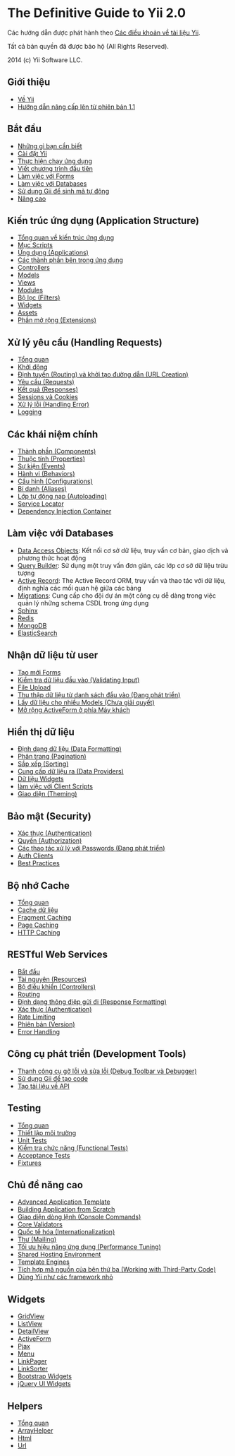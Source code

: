 The Definitive Guide to Yii 2.0
===============================

Các hướng dẫn được phát hành theo [Các điều khoản về tài liệu Yii](https://www.yiiframework.com/doc/terms/).

Tất cả bản quyền đã được bảo hộ (All Rights Reserved).

2014 (c) Yii Software LLC.


Giới thiệu
------------

* [Về Yii](intro-yii.md)
* [Hướng dẫn nâng cấp lên từ phiên bản 1.1](intro-upgrade-from-v1.md)


Bắt đầu
---------------

* [Những gì bạn cần biết](start-prerequisites.md)
* [Cài đặt Yii](start-installation.md)
* [Thực hiện chạy ứng dụng](start-workflow.md)
* [Viết chương trình đầu tiên](start-hello.md)
* [Làm việc với Forms](start-forms.md)
* [Làm việc với Databases](start-databases.md)
* [Sử dụng Gii để sinh mã tự động](start-gii.md)
* [Nâng cao](start-looking-ahead.md)


Kiến trúc ứng dụng (Application Structure)
---------------------

* [Tổng quan về kiến trúc ứng dụng](structure-overview.md)
* [Mục Scripts](structure-entry-scripts.md)
* [Ứng dụng (Applications)](structure-applications.md)
* [Các thành phần bên trong ứng dụng](structure-application-components.md)
* [Controllers](structure-controllers.md)
* [Models](structure-models.md)
* [Views](structure-views.md)
* [Modules](structure-modules.md)
* [Bộ lọc (Filters)](structure-filters.md)
* [Widgets](structure-widgets.md)
* [Assets](structure-assets.md)
* [Phần mở rộng (Extensions)](structure-extensions.md)


Xử lý yêu cầu (Handling Requests)
-----------------

* [Tổng quan](runtime-overview.md)
* [Khởi động](runtime-bootstrapping.md)
* [Định tuyến (Routing) và khởi tạo đường dẫn (URL Creation)](runtime-routing.md)
* [Yêu cầu (Requests)](runtime-requests.md)
* [Kết quả (Responses)](runtime-responses.md)
* [Sessions và Cookies](runtime-sessions-cookies.md)
* [Xử lý lỗi (Handling Error)](runtime-handling-errors.md)
* [Logging](runtime-logging.md)


Các khái niệm chính
------------

* [Thành phần (Components)](concept-components.md)
* [Thuộc tính (Properties)](concept-properties.md)
* [Sự kiện (Events)](concept-events.md)
* [Hành vi (Behaviors)](concept-behaviors.md)
* [Cấu hình (Configurations)](concept-configurations.md)
* [Bí danh (Aliases)](concept-aliases.md)
* [Lớp tự động nạp (Autoloading)](concept-autoloading.md)
* [Service Locator](concept-service-locator.md)
* [Dependency Injection Container](concept-di-container.md)


Làm việc với Databases
----------------------

* [Data Access Objects](db-dao.md): Kết nối cơ sở dữ liệu, truy vấn cơ bản, giao dịch và phương thức hoạt động
* [Query Builder](db-query-builder.md): Sử dụng một truy vấn đơn giản, các lớp cơ sở dữ liệu trừu tượng
* [Active Record](db-active-record.md): The Active Record ORM, truy vấn và thao tác với dữ liệu, định nghĩa các mối quan hệ giữa các bảng
* [Migrations](db-migrations.md): Cung cấp cho đội dự án một công cụ dễ dàng trong việc quản lý những schema CSDL trong ứng dụng
* [Sphinx](https://www.yiiframework.com/extension/yiisoft/yii2-sphinx/doc/guide)
* [Redis](https://www.yiiframework.com/extension/yiisoft/yii2-redis/doc/guide)
* [MongoDB](https://www.yiiframework.com/extension/yiisoft/yii2-mongodb/doc/guide)
* [ElasticSearch](https://www.yiiframework.com/extension/yiisoft/yii2-elasticsearch/doc/guide)


Nhận dữ liệu từ user
-----------------------

* [Tạo mới Forms](input-forms.md)
* [Kiểm tra dữ liệu đầu vào (Validating Input)](input-validation.md)
* [File Upload](input-file-upload.md)
* [Thu thập dữ liệu từ danh sách đầu vào (Đang phát triển)](input-tabular-input.md)
* [Lấy dữ liệu cho nhiều Models (Chưa giải quyết)](input-multiple-models.md)
* [Mở rộng ActiveForm ở phía Máy khách](input-form-javascript.md)


Hiển thị dữ liệu
---------------

* [Định dạng dữ liệu (Data Formatting)](output-formatter.md)
* [Phân trang (Pagination)](output-pagination.md)
* [Sắp xếp (Sorting)](output-sorting.md)
* [Cung cấp dữ liệu ra (Data Providers)](output-data-providers.md)
* [Dữ liệu Widgets](output-data-widgets.md)
* [làm việc với Client Scripts](output-client-scripts.md)
* [Giao diện (Theming)](output-theming.md)


Bảo mật (Security)
--------

* [Xác thực (Authentication)](security-authentication.md)
* [Quyền (Authorization)](security-authorization.md)
* [Các thao tác xử lý với Passwords (Đang phát triển)](security-passwords.md)
* [Auth Clients](https://www.yiiframework.com/extension/yiisoft/yii2-authclient/doc/guide)
* [Best Practices](security-best-practices.md)


Bộ nhớ Cache
-------

* [Tổng quan](caching-overview.md)
* [Cache dữ liệu](caching-data.md)
* [Fragment Caching](caching-fragment.md)
* [Page Caching](caching-page.md)
* [HTTP Caching](caching-http.md)


RESTful Web Services
--------------------

* [Bắt đầu](rest-quick-start.md)
* [Tài nguyên (Resources)](rest-resources.md)
* [Bộ điều khiển (Controllers)](rest-controllers.md)
* [Routing](rest-routing.md)
* [Định dạng thông điệp gửi đi (Response Formatting)](rest-response-formatting.md)
* [Xác thực (Authentication)](rest-authentication.md)
* [Rate Limiting](rest-rate-limiting.md)
* [Phiên bản (Version)](rest-versioning.md)
* [Error Handling](rest-error-handling.md)


Công cụ phát triển (Development Tools)
-----------------

* [Thanh công cụ gỡ lỗi và sửa lỗi (Debug Toolbar và Debugger)](https://www.yiiframework.com/extension/yiisoft/yii2-debug/doc/guide)
* [Sử dụng Gii để tạo code](https://www.yiiframework.com/extension/yiisoft/yii2-gii/doc/guide)
* [Tạo tài liệu về API ](https://www.yiiframework.com/extension/yiisoft/yii2-apidoc)


Testing
-------

* [Tổng quan](test-overview.md)
* [Thiết lập môi trường](test-environment-setup.md)
* [Unit Tests](test-unit.md)
* [Kiểm tra chức năng (Functional Tests)](test-functional.md)
* [Acceptance Tests](test-acceptance.md)
* [Fixtures](test-fixtures.md)


Chủ đề năng cao
--------------

* [Advanced Application Template](https://www.yiiframework.com/extension/yiisoft/yii2-app-advanced/doc/guide)
* [Building Application from Scratch](tutorial-start-from-scratch.md)
* [Giao diện dòng lệnh (Console Commands)](tutorial-console.md)
* [Core Validators](tutorial-core-validators.md)
* [Quốc tế hóa (Internationalization)](tutorial-i18n.md)
* [Thư (Mailing)](tutorial-mailing.md)
* [Tối ưu hiệu năng ứng dụng (Performance Tuning)](tutorial-performance-tuning.md)
* [Shared Hosting Environment](tutorial-shared-hosting.md)
* [Template Engines](tutorial-template-engines.md)
* [Tích hợp mã nguồn của bên thứ ba (Working with Third-Party Code)](tutorial-yii-integration.md)
* [Dùng Yii như các framework nhỏ](tutorial-yii-as-micro-framework.md)


Widgets
-------

* [GridView](https://www.yiiframework.com/doc-2.0/yii-grid-gridview.html)
* [ListView](https://www.yiiframework.com/doc-2.0/yii-widgets-listview.html)
* [DetailView](https://www.yiiframework.com/doc-2.0/yii-widgets-detailview.html)
* [ActiveForm](https://www.yiiframework.com/doc-2.0/guide-input-forms.html#activerecord-based-forms-activeform)
* [Pjax](https://www.yiiframework.com/doc-2.0/yii-widgets-pjax.html)
* [Menu](https://www.yiiframework.com/doc-2.0/yii-widgets-menu.html)
* [LinkPager](https://www.yiiframework.com/doc-2.0/yii-widgets-linkpager.html)
* [LinkSorter](https://www.yiiframework.com/doc-2.0/yii-widgets-linksorter.html)
* [Bootstrap Widgets](https://www.yiiframework.com/extension/yiisoft/yii2-bootstrap/doc/guide)
* [jQuery UI Widgets](https://www.yiiframework.com/extension/yiisoft/yii2-jui/doc/guide)


Helpers
-------

* [Tổng quan](helper-overview.md)
* [ArrayHelper](helper-array.md)
* [Html](helper-html.md)
* [Url](helper-url.md)

